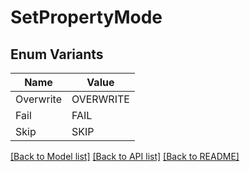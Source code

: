 # SetPropertyMode

## Enum Variants

| Name | Value |
|---- | -----|
| Overwrite | OVERWRITE |
| Fail | FAIL |
| Skip | SKIP |


[[Back to Model list]](../README.md#documentation-for-models) [[Back to API list]](../README.md#documentation-for-api-endpoints) [[Back to README]](../README.md)


